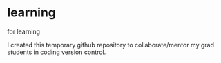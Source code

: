 # learning
for learning 

I created this temporary github repository to collaborate/mentor my grad students in coding version control.
